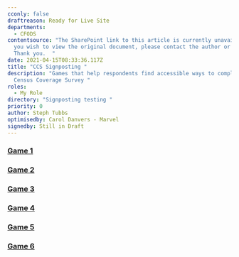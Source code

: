 ```yaml
---
cconly: false
draftreason: Ready for Live Site
departments:
  - CFODS
contentsource: "The SharePoint link to this article is currently unavailable. If
  you wish to view the original document, please contact the author or reviewer.
  Thank you.  "
date: 2021-04-15T08:33:36.117Z
title: "CCS Signposting "
description: "Games that help respondents find accessible ways to complete the
  Census Coverage Survey "
roles:
  - My Role
directory: "Signposting testing "
priority: 0
author: Steph Tubbs
optimisedby: Carol Danvers - Marvel
signedby: Still in Draft
---
```

### [Game 1](https://signpost.census.selfhelp.onsdigital.uk/CCSSignpostingGame1/story.html)

### [Game 2](https://signpost.census.selfhelp.onsdigital.uk/CCSSignpostingGame2/story.html)

### [Game 3](https://signpost.census.selfhelp.onsdigital.uk/CCSSignpostingGame3/story.html)

### [Game 4](https://signpost.census.selfhelp.onsdigital.uk/CCSSignpostingGame4/story.html)


### [Game 5](https://signpost.census.selfhelp.onsdigital.uk/CCSSignpostingGame5/story.html)


### [Game 6](https://signpost.census.selfhelp.onsdigital.uk/CCSSignpostingGame6/story.html)

